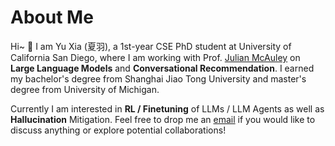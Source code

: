 # About Me

Hi~ :ghost: I am Yu Xia (夏羽), a 1st-year CSE PhD student at University of California San Diego, where I am working with Prof. [Julian McAuley](https://cseweb.ucsd.edu/~jmcauley/) on **Large Language Models** and **Conversational Recommendation**. I earned my bachelor's degree from Shanghai Jiao Tong University and master's degree from University of Michigan. 

Currently I am interested in **RL / Finetuning** of LLMs / LLM Agents as well as **Hallucination** Mitigation. Feel free to drop me an [email](mailto:yux078@ucsd.edu) if you would like to discuss anything or explore potential collaborations!
